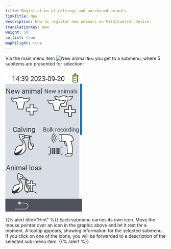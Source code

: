 ```yaml
---
title: Registration of calvings and purchased animals
linkTitle: New
description: How to register new animals on VitalControl device.
translationKey: new
weight: 50
no_list: true
maphilight: true
---
```

Via the main menu item <img src="/icons/main/new-animal.svg" width="35" align="bottom" alt="New animal" /> `New` you get to a submenu, where 5 subitems are presented for selection:

<img src="images/neuen.png" alt="VitalControl New" title="New" usemap="#workmap" class="maphilight" />

<map name="workmap">
  <area shape="rect" coords="3,40,116,160" alt="New animal" title="How to register a new animal using the VitalControl device&#10;Mouse click: open documentation" href="/en/docs/new/animal/">
  <area shape="rect" coords="3,160,116,280" alt="Calving" title="How to register a new calving using VitalControl device&#10;Mouse click: open documentation" href="/en/docs/new/calving/">
  <area shape="rect" coords="3,280,116,399" alt="Animal loss" title="How to register the loss of an animal using the VitalControl device&#10;Mouse click: open documentation" href="/en/docs/new/animal-loss/">

  <area shape="rect" coords="116,40,230,160" alt="New animals" title="How to create multiple new animals on the VitalControl device using one single action&#10;Mouse click: open documentation" href="/en/docs/new/animals/">
  <area shape="rect" coords="116,160,230,280" alt="Bulk recording" title="Use the barcode scanner to record a variety of animals&#10;Mouse click: open documentation" href="/en/docs/new/bulk-recording/">

  <area shape="rect" coords="1,401,100,439" alt="Back" title="Jump back one level&#10;Mouse click: to the documentation" href="/en/docs/menu/mainmenu/">
</map>

{{% alert title="Hint" %}}
Each submenu carries its own icon. Move the mouse pointer over an icon in the graphic above and let it rest for a moment. A tooltip appears, showing information for the selected submenu. If you click on one of the icons, you will be forwarded to a description of the selected sub-menu item.
{{% /alert %}}
